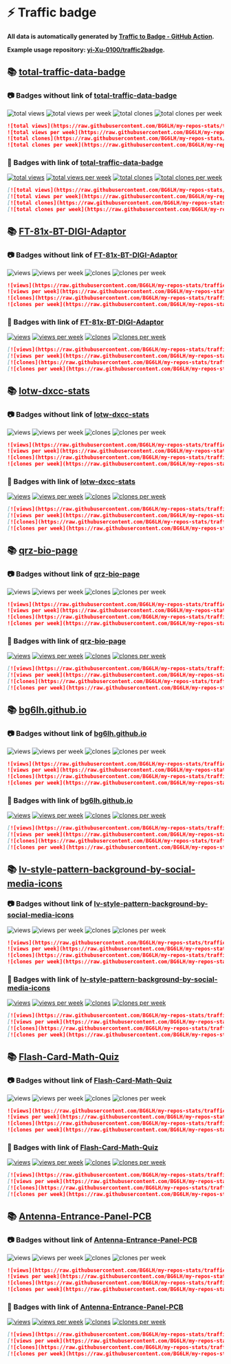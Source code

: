 # ⚡️ Traffic badge

**All data is automatically generated by [Traffic to Badge - GitHub Action](https://github.com/marketplace/actions/traffic-to-badge).**

**Example usage repository: [yi-Xu-0100/traffic2badge](https://github.com/yi-Xu-0100/traffic2badge).**

## 📚 [total-traffic-data-badge](https://github.com/BG6LH/my-repos-stats/tree/traffic#readme)

### 📷 Badges without link of [total-traffic-data-badge](https://github.com/BG6LH/my-repos-stats/tree/traffic#readme)

![total views](https://raw.githubusercontent.com/BG6LH/my-repos-stats/traffic/total_views.svg)
![total views per week](https://raw.githubusercontent.com/BG6LH/my-repos-stats/traffic/total_views_per_week.svg)
![total clones](https://raw.githubusercontent.com/BG6LH/my-repos-stats/traffic/total_clones.svg)
![total clones per week](https://raw.githubusercontent.com/BG6LH/my-repos-stats/traffic/total_clones_per_week.svg)

```markdown
![total views](https://raw.githubusercontent.com/BG6LH/my-repos-stats/traffic/total_views.svg)
![total views per week](https://raw.githubusercontent.com/BG6LH/my-repos-stats/traffic/total_views_per_week.svg)
![total clones](https://raw.githubusercontent.com/BG6LH/my-repos-stats/traffic/total_clones.svg)
![total clones per week](https://raw.githubusercontent.com/BG6LH/my-repos-stats/traffic/total_clones_per_week.svg)
```

### 🔗 Badges with link of [total-traffic-data-badge](https://github.com/BG6LH/my-repos-stats/tree/traffic#readme)

[![total views](https://raw.githubusercontent.com/BG6LH/my-repos-stats/traffic/total_views.svg)](https://github.com/BG6LH/my-repos-stats/tree/traffic#-total-traffic-data-badge)
[![total views per week](https://raw.githubusercontent.com/BG6LH/my-repos-stats/traffic/total_views_per_week.svg)](https://github.com/BG6LH/my-repos-stats/tree/traffic#-total-traffic-data-badge)
[![total clones](https://raw.githubusercontent.com/BG6LH/my-repos-stats/traffic/total_clones.svg)](https://github.com/BG6LH/my-repos-stats/tree/traffic#-total-traffic-data-badge)
[![total clones per week](https://raw.githubusercontent.com/BG6LH/my-repos-stats/traffic/total_clones_per_week.svg)](https://github.com/BG6LH/my-repos-stats/tree/traffic#-total-traffic-data-badge)

```markdown
[![total views](https://raw.githubusercontent.com/BG6LH/my-repos-stats/traffic/total_views.svg)](https://github.com/BG6LH/my-repos-stats/tree/traffic#-total-traffic-data-badge)
[![total views per week](https://raw.githubusercontent.com/BG6LH/my-repos-stats/traffic/total_views_per_week.svg)](https://github.com/BG6LH/my-repos-stats/tree/traffic#-total-traffic-data-badge)
[![total clones](https://raw.githubusercontent.com/BG6LH/my-repos-stats/traffic/total_clones.svg)](https://github.com/BG6LH/my-repos-stats/tree/traffic#-total-traffic-data-badge)
[![total clones per week](https://raw.githubusercontent.com/BG6LH/my-repos-stats/traffic/total_clones_per_week.svg)](https://github.com/BG6LH/my-repos-stats/tree/traffic#-total-traffic-data-badge)
```

## 📚 [FT-81x-BT-DIGI-Adaptor](https://github.com/BG6LH/my-repos-stats/tree/traffic/traffic-FT-81x-BT-DIGI-Adaptor)

### 📷 Badges without link of [FT-81x-BT-DIGI-Adaptor](https://github.com/BG6LH/my-repos-stats/tree/traffic/traffic-FT-81x-BT-DIGI-Adaptor)

![views](https://raw.githubusercontent.com/BG6LH/my-repos-stats/traffic/traffic-FT-81x-BT-DIGI-Adaptor/views.svg)
![views per week](https://raw.githubusercontent.com/BG6LH/my-repos-stats/traffic/traffic-FT-81x-BT-DIGI-Adaptor/views_per_week.svg)
![clones](https://raw.githubusercontent.com/BG6LH/my-repos-stats/traffic/traffic-FT-81x-BT-DIGI-Adaptor/clones.svg)
![clones per week](https://raw.githubusercontent.com/BG6LH/my-repos-stats/traffic/traffic-FT-81x-BT-DIGI-Adaptor/clones_per_week.svg)

```markdown
![views](https://raw.githubusercontent.com/BG6LH/my-repos-stats/traffic/traffic-FT-81x-BT-DIGI-Adaptor/views.svg)
![views per week](https://raw.githubusercontent.com/BG6LH/my-repos-stats/traffic/traffic-FT-81x-BT-DIGI-Adaptor/views_per_week.svg)
![clones](https://raw.githubusercontent.com/BG6LH/my-repos-stats/traffic/traffic-FT-81x-BT-DIGI-Adaptor/clones.svg)
![clones per week](https://raw.githubusercontent.com/BG6LH/my-repos-stats/traffic/traffic-FT-81x-BT-DIGI-Adaptor/clones_per_week.svg)
```

### 🔗 Badges with link of [FT-81x-BT-DIGI-Adaptor](https://github.com/BG6LH/my-repos-stats/tree/traffic/traffic-FT-81x-BT-DIGI-Adaptor)

[![views](https://raw.githubusercontent.com/BG6LH/my-repos-stats/traffic/traffic-FT-81x-BT-DIGI-Adaptor/views.svg)](https://github.com/BG6LH/my-repos-stats/tree/traffic#-FT-81x-BT-DIGI-Adaptor)
[![views per week](https://raw.githubusercontent.com/BG6LH/my-repos-stats/traffic/traffic-FT-81x-BT-DIGI-Adaptor/views_per_week.svg)](https://github.com/BG6LH/my-repos-stats/tree/traffic#-FT-81x-BT-DIGI-Adaptor)
[![clones](https://raw.githubusercontent.com/BG6LH/my-repos-stats/traffic/traffic-FT-81x-BT-DIGI-Adaptor/clones.svg)](https://github.com/BG6LH/my-repos-stats/tree/traffic#-FT-81x-BT-DIGI-Adaptor)
[![clones per week](https://raw.githubusercontent.com/BG6LH/my-repos-stats/traffic/traffic-FT-81x-BT-DIGI-Adaptor/clones_per_week.svg)](https://github.com/BG6LH/my-repos-stats/tree/traffic#-FT-81x-BT-DIGI-Adaptor)

```markdown
[![views](https://raw.githubusercontent.com/BG6LH/my-repos-stats/traffic/traffic-FT-81x-BT-DIGI-Adaptor/views.svg)](https://github.com/BG6LH/my-repos-stats/tree/traffic#-FT-81x-BT-DIGI-Adaptor)
[![views per week](https://raw.githubusercontent.com/BG6LH/my-repos-stats/traffic/traffic-FT-81x-BT-DIGI-Adaptor/views_per_week.svg)](https://github.com/BG6LH/my-repos-stats/tree/traffic#-FT-81x-BT-DIGI-Adaptor)
[![clones](https://raw.githubusercontent.com/BG6LH/my-repos-stats/traffic/traffic-FT-81x-BT-DIGI-Adaptor/clones.svg)](https://github.com/BG6LH/my-repos-stats/tree/traffic#-FT-81x-BT-DIGI-Adaptor)
[![clones per week](https://raw.githubusercontent.com/BG6LH/my-repos-stats/traffic/traffic-FT-81x-BT-DIGI-Adaptor/clones_per_week.svg)](https://github.com/BG6LH/my-repos-stats/tree/traffic#-FT-81x-BT-DIGI-Adaptor)
```

## 📚 [lotw-dxcc-stats](https://github.com/BG6LH/my-repos-stats/tree/traffic/traffic-lotw-dxcc-stats)

### 📷 Badges without link of [lotw-dxcc-stats](https://github.com/BG6LH/my-repos-stats/tree/traffic/traffic-lotw-dxcc-stats)

![views](https://raw.githubusercontent.com/BG6LH/my-repos-stats/traffic/traffic-lotw-dxcc-stats/views.svg)
![views per week](https://raw.githubusercontent.com/BG6LH/my-repos-stats/traffic/traffic-lotw-dxcc-stats/views_per_week.svg)
![clones](https://raw.githubusercontent.com/BG6LH/my-repos-stats/traffic/traffic-lotw-dxcc-stats/clones.svg)
![clones per week](https://raw.githubusercontent.com/BG6LH/my-repos-stats/traffic/traffic-lotw-dxcc-stats/clones_per_week.svg)

```markdown
![views](https://raw.githubusercontent.com/BG6LH/my-repos-stats/traffic/traffic-lotw-dxcc-stats/views.svg)
![views per week](https://raw.githubusercontent.com/BG6LH/my-repos-stats/traffic/traffic-lotw-dxcc-stats/views_per_week.svg)
![clones](https://raw.githubusercontent.com/BG6LH/my-repos-stats/traffic/traffic-lotw-dxcc-stats/clones.svg)
![clones per week](https://raw.githubusercontent.com/BG6LH/my-repos-stats/traffic/traffic-lotw-dxcc-stats/clones_per_week.svg)
```

### 🔗 Badges with link of [lotw-dxcc-stats](https://github.com/BG6LH/my-repos-stats/tree/traffic/traffic-lotw-dxcc-stats)

[![views](https://raw.githubusercontent.com/BG6LH/my-repos-stats/traffic/traffic-lotw-dxcc-stats/views.svg)](https://github.com/BG6LH/my-repos-stats/tree/traffic#-lotw-dxcc-stats)
[![views per week](https://raw.githubusercontent.com/BG6LH/my-repos-stats/traffic/traffic-lotw-dxcc-stats/views_per_week.svg)](https://github.com/BG6LH/my-repos-stats/tree/traffic#-lotw-dxcc-stats)
[![clones](https://raw.githubusercontent.com/BG6LH/my-repos-stats/traffic/traffic-lotw-dxcc-stats/clones.svg)](https://github.com/BG6LH/my-repos-stats/tree/traffic#-lotw-dxcc-stats)
[![clones per week](https://raw.githubusercontent.com/BG6LH/my-repos-stats/traffic/traffic-lotw-dxcc-stats/clones_per_week.svg)](https://github.com/BG6LH/my-repos-stats/tree/traffic#-lotw-dxcc-stats)

```markdown
[![views](https://raw.githubusercontent.com/BG6LH/my-repos-stats/traffic/traffic-lotw-dxcc-stats/views.svg)](https://github.com/BG6LH/my-repos-stats/tree/traffic#-lotw-dxcc-stats)
[![views per week](https://raw.githubusercontent.com/BG6LH/my-repos-stats/traffic/traffic-lotw-dxcc-stats/views_per_week.svg)](https://github.com/BG6LH/my-repos-stats/tree/traffic#-lotw-dxcc-stats)
[![clones](https://raw.githubusercontent.com/BG6LH/my-repos-stats/traffic/traffic-lotw-dxcc-stats/clones.svg)](https://github.com/BG6LH/my-repos-stats/tree/traffic#-lotw-dxcc-stats)
[![clones per week](https://raw.githubusercontent.com/BG6LH/my-repos-stats/traffic/traffic-lotw-dxcc-stats/clones_per_week.svg)](https://github.com/BG6LH/my-repos-stats/tree/traffic#-lotw-dxcc-stats)
```

## 📚 [qrz-bio-page](https://github.com/BG6LH/my-repos-stats/tree/traffic/traffic-qrz-bio-page)

### 📷 Badges without link of [qrz-bio-page](https://github.com/BG6LH/my-repos-stats/tree/traffic/traffic-qrz-bio-page)

![views](https://raw.githubusercontent.com/BG6LH/my-repos-stats/traffic/traffic-qrz-bio-page/views.svg)
![views per week](https://raw.githubusercontent.com/BG6LH/my-repos-stats/traffic/traffic-qrz-bio-page/views_per_week.svg)
![clones](https://raw.githubusercontent.com/BG6LH/my-repos-stats/traffic/traffic-qrz-bio-page/clones.svg)
![clones per week](https://raw.githubusercontent.com/BG6LH/my-repos-stats/traffic/traffic-qrz-bio-page/clones_per_week.svg)

```markdown
![views](https://raw.githubusercontent.com/BG6LH/my-repos-stats/traffic/traffic-qrz-bio-page/views.svg)
![views per week](https://raw.githubusercontent.com/BG6LH/my-repos-stats/traffic/traffic-qrz-bio-page/views_per_week.svg)
![clones](https://raw.githubusercontent.com/BG6LH/my-repos-stats/traffic/traffic-qrz-bio-page/clones.svg)
![clones per week](https://raw.githubusercontent.com/BG6LH/my-repos-stats/traffic/traffic-qrz-bio-page/clones_per_week.svg)
```

### 🔗 Badges with link of [qrz-bio-page](https://github.com/BG6LH/my-repos-stats/tree/traffic/traffic-qrz-bio-page)

[![views](https://raw.githubusercontent.com/BG6LH/my-repos-stats/traffic/traffic-qrz-bio-page/views.svg)](https://github.com/BG6LH/my-repos-stats/tree/traffic#-qrz-bio-page)
[![views per week](https://raw.githubusercontent.com/BG6LH/my-repos-stats/traffic/traffic-qrz-bio-page/views_per_week.svg)](https://github.com/BG6LH/my-repos-stats/tree/traffic#-qrz-bio-page)
[![clones](https://raw.githubusercontent.com/BG6LH/my-repos-stats/traffic/traffic-qrz-bio-page/clones.svg)](https://github.com/BG6LH/my-repos-stats/tree/traffic#-qrz-bio-page)
[![clones per week](https://raw.githubusercontent.com/BG6LH/my-repos-stats/traffic/traffic-qrz-bio-page/clones_per_week.svg)](https://github.com/BG6LH/my-repos-stats/tree/traffic#-qrz-bio-page)

```markdown
[![views](https://raw.githubusercontent.com/BG6LH/my-repos-stats/traffic/traffic-qrz-bio-page/views.svg)](https://github.com/BG6LH/my-repos-stats/tree/traffic#-qrz-bio-page)
[![views per week](https://raw.githubusercontent.com/BG6LH/my-repos-stats/traffic/traffic-qrz-bio-page/views_per_week.svg)](https://github.com/BG6LH/my-repos-stats/tree/traffic#-qrz-bio-page)
[![clones](https://raw.githubusercontent.com/BG6LH/my-repos-stats/traffic/traffic-qrz-bio-page/clones.svg)](https://github.com/BG6LH/my-repos-stats/tree/traffic#-qrz-bio-page)
[![clones per week](https://raw.githubusercontent.com/BG6LH/my-repos-stats/traffic/traffic-qrz-bio-page/clones_per_week.svg)](https://github.com/BG6LH/my-repos-stats/tree/traffic#-qrz-bio-page)
```

## 📚 [bg6lh.github.io](https://github.com/BG6LH/my-repos-stats/tree/traffic/traffic-bg6lh.github.io)

### 📷 Badges without link of [bg6lh.github.io](https://github.com/BG6LH/my-repos-stats/tree/traffic/traffic-bg6lh.github.io)

![views](https://raw.githubusercontent.com/BG6LH/my-repos-stats/traffic/traffic-bg6lh.github.io/views.svg)
![views per week](https://raw.githubusercontent.com/BG6LH/my-repos-stats/traffic/traffic-bg6lh.github.io/views_per_week.svg)
![clones](https://raw.githubusercontent.com/BG6LH/my-repos-stats/traffic/traffic-bg6lh.github.io/clones.svg)
![clones per week](https://raw.githubusercontent.com/BG6LH/my-repos-stats/traffic/traffic-bg6lh.github.io/clones_per_week.svg)

```markdown
![views](https://raw.githubusercontent.com/BG6LH/my-repos-stats/traffic/traffic-bg6lh.github.io/views.svg)
![views per week](https://raw.githubusercontent.com/BG6LH/my-repos-stats/traffic/traffic-bg6lh.github.io/views_per_week.svg)
![clones](https://raw.githubusercontent.com/BG6LH/my-repos-stats/traffic/traffic-bg6lh.github.io/clones.svg)
![clones per week](https://raw.githubusercontent.com/BG6LH/my-repos-stats/traffic/traffic-bg6lh.github.io/clones_per_week.svg)
```

### 🔗 Badges with link of [bg6lh.github.io](https://github.com/BG6LH/my-repos-stats/tree/traffic/traffic-bg6lh.github.io)

[![views](https://raw.githubusercontent.com/BG6LH/my-repos-stats/traffic/traffic-bg6lh.github.io/views.svg)](https://github.com/BG6LH/my-repos-stats/tree/traffic#-bg6lh.github.io)
[![views per week](https://raw.githubusercontent.com/BG6LH/my-repos-stats/traffic/traffic-bg6lh.github.io/views_per_week.svg)](https://github.com/BG6LH/my-repos-stats/tree/traffic#-bg6lh.github.io)
[![clones](https://raw.githubusercontent.com/BG6LH/my-repos-stats/traffic/traffic-bg6lh.github.io/clones.svg)](https://github.com/BG6LH/my-repos-stats/tree/traffic#-bg6lh.github.io)
[![clones per week](https://raw.githubusercontent.com/BG6LH/my-repos-stats/traffic/traffic-bg6lh.github.io/clones_per_week.svg)](https://github.com/BG6LH/my-repos-stats/tree/traffic#-bg6lh.github.io)

```markdown
[![views](https://raw.githubusercontent.com/BG6LH/my-repos-stats/traffic/traffic-bg6lh.github.io/views.svg)](https://github.com/BG6LH/my-repos-stats/tree/traffic#-bg6lh.github.io)
[![views per week](https://raw.githubusercontent.com/BG6LH/my-repos-stats/traffic/traffic-bg6lh.github.io/views_per_week.svg)](https://github.com/BG6LH/my-repos-stats/tree/traffic#-bg6lh.github.io)
[![clones](https://raw.githubusercontent.com/BG6LH/my-repos-stats/traffic/traffic-bg6lh.github.io/clones.svg)](https://github.com/BG6LH/my-repos-stats/tree/traffic#-bg6lh.github.io)
[![clones per week](https://raw.githubusercontent.com/BG6LH/my-repos-stats/traffic/traffic-bg6lh.github.io/clones_per_week.svg)](https://github.com/BG6LH/my-repos-stats/tree/traffic#-bg6lh.github.io)
```

## 📚 [lv-style-pattern-background-by-social-media-icons](https://github.com/BG6LH/my-repos-stats/tree/traffic/traffic-lv-style-pattern-background-by-social-media-icons)

### 📷 Badges without link of [lv-style-pattern-background-by-social-media-icons](https://github.com/BG6LH/my-repos-stats/tree/traffic/traffic-lv-style-pattern-background-by-social-media-icons)

![views](https://raw.githubusercontent.com/BG6LH/my-repos-stats/traffic/traffic-lv-style-pattern-background-by-social-media-icons/views.svg)
![views per week](https://raw.githubusercontent.com/BG6LH/my-repos-stats/traffic/traffic-lv-style-pattern-background-by-social-media-icons/views_per_week.svg)
![clones](https://raw.githubusercontent.com/BG6LH/my-repos-stats/traffic/traffic-lv-style-pattern-background-by-social-media-icons/clones.svg)
![clones per week](https://raw.githubusercontent.com/BG6LH/my-repos-stats/traffic/traffic-lv-style-pattern-background-by-social-media-icons/clones_per_week.svg)

```markdown
![views](https://raw.githubusercontent.com/BG6LH/my-repos-stats/traffic/traffic-lv-style-pattern-background-by-social-media-icons/views.svg)
![views per week](https://raw.githubusercontent.com/BG6LH/my-repos-stats/traffic/traffic-lv-style-pattern-background-by-social-media-icons/views_per_week.svg)
![clones](https://raw.githubusercontent.com/BG6LH/my-repos-stats/traffic/traffic-lv-style-pattern-background-by-social-media-icons/clones.svg)
![clones per week](https://raw.githubusercontent.com/BG6LH/my-repos-stats/traffic/traffic-lv-style-pattern-background-by-social-media-icons/clones_per_week.svg)
```

### 🔗 Badges with link of [lv-style-pattern-background-by-social-media-icons](https://github.com/BG6LH/my-repos-stats/tree/traffic/traffic-lv-style-pattern-background-by-social-media-icons)

[![views](https://raw.githubusercontent.com/BG6LH/my-repos-stats/traffic/traffic-lv-style-pattern-background-by-social-media-icons/views.svg)](https://github.com/BG6LH/my-repos-stats/tree/traffic#-lv-style-pattern-background-by-social-media-icons)
[![views per week](https://raw.githubusercontent.com/BG6LH/my-repos-stats/traffic/traffic-lv-style-pattern-background-by-social-media-icons/views_per_week.svg)](https://github.com/BG6LH/my-repos-stats/tree/traffic#-lv-style-pattern-background-by-social-media-icons)
[![clones](https://raw.githubusercontent.com/BG6LH/my-repos-stats/traffic/traffic-lv-style-pattern-background-by-social-media-icons/clones.svg)](https://github.com/BG6LH/my-repos-stats/tree/traffic#-lv-style-pattern-background-by-social-media-icons)
[![clones per week](https://raw.githubusercontent.com/BG6LH/my-repos-stats/traffic/traffic-lv-style-pattern-background-by-social-media-icons/clones_per_week.svg)](https://github.com/BG6LH/my-repos-stats/tree/traffic#-lv-style-pattern-background-by-social-media-icons)

```markdown
[![views](https://raw.githubusercontent.com/BG6LH/my-repos-stats/traffic/traffic-lv-style-pattern-background-by-social-media-icons/views.svg)](https://github.com/BG6LH/my-repos-stats/tree/traffic#-lv-style-pattern-background-by-social-media-icons)
[![views per week](https://raw.githubusercontent.com/BG6LH/my-repos-stats/traffic/traffic-lv-style-pattern-background-by-social-media-icons/views_per_week.svg)](https://github.com/BG6LH/my-repos-stats/tree/traffic#-lv-style-pattern-background-by-social-media-icons)
[![clones](https://raw.githubusercontent.com/BG6LH/my-repos-stats/traffic/traffic-lv-style-pattern-background-by-social-media-icons/clones.svg)](https://github.com/BG6LH/my-repos-stats/tree/traffic#-lv-style-pattern-background-by-social-media-icons)
[![clones per week](https://raw.githubusercontent.com/BG6LH/my-repos-stats/traffic/traffic-lv-style-pattern-background-by-social-media-icons/clones_per_week.svg)](https://github.com/BG6LH/my-repos-stats/tree/traffic#-lv-style-pattern-background-by-social-media-icons)
```

## 📚 [Flash-Card-Math-Quiz](https://github.com/BG6LH/my-repos-stats/tree/traffic/traffic-Flash-Card-Math-Quiz)

### 📷 Badges without link of [Flash-Card-Math-Quiz](https://github.com/BG6LH/my-repos-stats/tree/traffic/traffic-Flash-Card-Math-Quiz)

![views](https://raw.githubusercontent.com/BG6LH/my-repos-stats/traffic/traffic-Flash-Card-Math-Quiz/views.svg)
![views per week](https://raw.githubusercontent.com/BG6LH/my-repos-stats/traffic/traffic-Flash-Card-Math-Quiz/views_per_week.svg)
![clones](https://raw.githubusercontent.com/BG6LH/my-repos-stats/traffic/traffic-Flash-Card-Math-Quiz/clones.svg)
![clones per week](https://raw.githubusercontent.com/BG6LH/my-repos-stats/traffic/traffic-Flash-Card-Math-Quiz/clones_per_week.svg)

```markdown
![views](https://raw.githubusercontent.com/BG6LH/my-repos-stats/traffic/traffic-Flash-Card-Math-Quiz/views.svg)
![views per week](https://raw.githubusercontent.com/BG6LH/my-repos-stats/traffic/traffic-Flash-Card-Math-Quiz/views_per_week.svg)
![clones](https://raw.githubusercontent.com/BG6LH/my-repos-stats/traffic/traffic-Flash-Card-Math-Quiz/clones.svg)
![clones per week](https://raw.githubusercontent.com/BG6LH/my-repos-stats/traffic/traffic-Flash-Card-Math-Quiz/clones_per_week.svg)
```

### 🔗 Badges with link of [Flash-Card-Math-Quiz](https://github.com/BG6LH/my-repos-stats/tree/traffic/traffic-Flash-Card-Math-Quiz)

[![views](https://raw.githubusercontent.com/BG6LH/my-repos-stats/traffic/traffic-Flash-Card-Math-Quiz/views.svg)](https://github.com/BG6LH/my-repos-stats/tree/traffic#-Flash-Card-Math-Quiz)
[![views per week](https://raw.githubusercontent.com/BG6LH/my-repos-stats/traffic/traffic-Flash-Card-Math-Quiz/views_per_week.svg)](https://github.com/BG6LH/my-repos-stats/tree/traffic#-Flash-Card-Math-Quiz)
[![clones](https://raw.githubusercontent.com/BG6LH/my-repos-stats/traffic/traffic-Flash-Card-Math-Quiz/clones.svg)](https://github.com/BG6LH/my-repos-stats/tree/traffic#-Flash-Card-Math-Quiz)
[![clones per week](https://raw.githubusercontent.com/BG6LH/my-repos-stats/traffic/traffic-Flash-Card-Math-Quiz/clones_per_week.svg)](https://github.com/BG6LH/my-repos-stats/tree/traffic#-Flash-Card-Math-Quiz)

```markdown
[![views](https://raw.githubusercontent.com/BG6LH/my-repos-stats/traffic/traffic-Flash-Card-Math-Quiz/views.svg)](https://github.com/BG6LH/my-repos-stats/tree/traffic#-Flash-Card-Math-Quiz)
[![views per week](https://raw.githubusercontent.com/BG6LH/my-repos-stats/traffic/traffic-Flash-Card-Math-Quiz/views_per_week.svg)](https://github.com/BG6LH/my-repos-stats/tree/traffic#-Flash-Card-Math-Quiz)
[![clones](https://raw.githubusercontent.com/BG6LH/my-repos-stats/traffic/traffic-Flash-Card-Math-Quiz/clones.svg)](https://github.com/BG6LH/my-repos-stats/tree/traffic#-Flash-Card-Math-Quiz)
[![clones per week](https://raw.githubusercontent.com/BG6LH/my-repos-stats/traffic/traffic-Flash-Card-Math-Quiz/clones_per_week.svg)](https://github.com/BG6LH/my-repos-stats/tree/traffic#-Flash-Card-Math-Quiz)
```

## 📚 [Antenna-Entrance-Panel-PCB](https://github.com/BG6LH/my-repos-stats/tree/traffic/traffic-Antenna-Entrance-Panel-PCB)

### 📷 Badges without link of [Antenna-Entrance-Panel-PCB](https://github.com/BG6LH/my-repos-stats/tree/traffic/traffic-Antenna-Entrance-Panel-PCB)

![views](https://raw.githubusercontent.com/BG6LH/my-repos-stats/traffic/traffic-Antenna-Entrance-Panel-PCB/views.svg)
![views per week](https://raw.githubusercontent.com/BG6LH/my-repos-stats/traffic/traffic-Antenna-Entrance-Panel-PCB/views_per_week.svg)
![clones](https://raw.githubusercontent.com/BG6LH/my-repos-stats/traffic/traffic-Antenna-Entrance-Panel-PCB/clones.svg)
![clones per week](https://raw.githubusercontent.com/BG6LH/my-repos-stats/traffic/traffic-Antenna-Entrance-Panel-PCB/clones_per_week.svg)

```markdown
![views](https://raw.githubusercontent.com/BG6LH/my-repos-stats/traffic/traffic-Antenna-Entrance-Panel-PCB/views.svg)
![views per week](https://raw.githubusercontent.com/BG6LH/my-repos-stats/traffic/traffic-Antenna-Entrance-Panel-PCB/views_per_week.svg)
![clones](https://raw.githubusercontent.com/BG6LH/my-repos-stats/traffic/traffic-Antenna-Entrance-Panel-PCB/clones.svg)
![clones per week](https://raw.githubusercontent.com/BG6LH/my-repos-stats/traffic/traffic-Antenna-Entrance-Panel-PCB/clones_per_week.svg)
```

### 🔗 Badges with link of [Antenna-Entrance-Panel-PCB](https://github.com/BG6LH/my-repos-stats/tree/traffic/traffic-Antenna-Entrance-Panel-PCB)

[![views](https://raw.githubusercontent.com/BG6LH/my-repos-stats/traffic/traffic-Antenna-Entrance-Panel-PCB/views.svg)](https://github.com/BG6LH/my-repos-stats/tree/traffic#-Antenna-Entrance-Panel-PCB)
[![views per week](https://raw.githubusercontent.com/BG6LH/my-repos-stats/traffic/traffic-Antenna-Entrance-Panel-PCB/views_per_week.svg)](https://github.com/BG6LH/my-repos-stats/tree/traffic#-Antenna-Entrance-Panel-PCB)
[![clones](https://raw.githubusercontent.com/BG6LH/my-repos-stats/traffic/traffic-Antenna-Entrance-Panel-PCB/clones.svg)](https://github.com/BG6LH/my-repos-stats/tree/traffic#-Antenna-Entrance-Panel-PCB)
[![clones per week](https://raw.githubusercontent.com/BG6LH/my-repos-stats/traffic/traffic-Antenna-Entrance-Panel-PCB/clones_per_week.svg)](https://github.com/BG6LH/my-repos-stats/tree/traffic#-Antenna-Entrance-Panel-PCB)

```markdown
[![views](https://raw.githubusercontent.com/BG6LH/my-repos-stats/traffic/traffic-Antenna-Entrance-Panel-PCB/views.svg)](https://github.com/BG6LH/my-repos-stats/tree/traffic#-Antenna-Entrance-Panel-PCB)
[![views per week](https://raw.githubusercontent.com/BG6LH/my-repos-stats/traffic/traffic-Antenna-Entrance-Panel-PCB/views_per_week.svg)](https://github.com/BG6LH/my-repos-stats/tree/traffic#-Antenna-Entrance-Panel-PCB)
[![clones](https://raw.githubusercontent.com/BG6LH/my-repos-stats/traffic/traffic-Antenna-Entrance-Panel-PCB/clones.svg)](https://github.com/BG6LH/my-repos-stats/tree/traffic#-Antenna-Entrance-Panel-PCB)
[![clones per week](https://raw.githubusercontent.com/BG6LH/my-repos-stats/traffic/traffic-Antenna-Entrance-Panel-PCB/clones_per_week.svg)](https://github.com/BG6LH/my-repos-stats/tree/traffic#-Antenna-Entrance-Panel-PCB)
```
